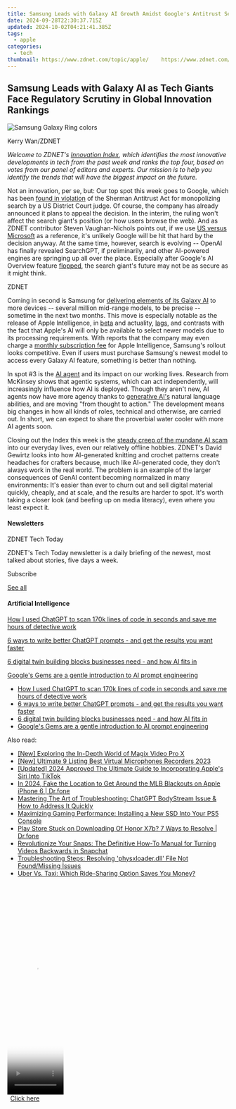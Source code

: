 ```yaml
---
title: Samsung Leads with Galaxy AI Growth Amidst Google's Antitrust Setback in Tech Innovations Ranking - ZDNet
date: 2024-09-28T22:30:37.715Z
updated: 2024-10-02T04:21:41.385Z
tags:
  - apple
categories:
  - tech
thumbnail: https://www.zdnet.com/topic/apple/    https://www.zdnet.com/a/img/resize/1f29d20f90a4436e16d8de3ce5943c1f3f8ee7b8/2024/08/08/a57e1797-4ccd-40a9-b212-d7c1552be233/gettyimages-2165066302.jpg?width=170&height=96&fit=crop&auto=webp
---
```


## Samsung Leads with Galaxy AI as Tech Giants Face Regulatory Scrutiny in Global Innovation Rankings

![Samsung Galaxy Ring colors](https://www.zdnet.com/a/img/resize/e9ab161cabda8dd22cbd2f8168b162ed1e88a483/2024/08/08/a57e1797-4ccd-40a9-b212-d7c1552be233/gettyimages-2165066302.jpg?auto=webp&width=1280)

Kerry Wan/ZDNET

_Welcome to ZDNET's [Innovation Index](https://www.zdnet.com/innovation-index/), which identifies the most innovative developments in tech from the past week and ranks the top four, based on votes from our panel of editors and experts. Our mission is to help you identify the trends that will have the biggest impact on the future._

Not an innovation, per se, but: Our top spot this week goes to Google, which has been [found in violation](https://www.zdnet.com/article/what-googles-antitrust-loss-means-for-you-and-the-future-of-search/) of the Sherman Antitrust Act for monopolizing search by a US District Court judge. Of course, the company has already announced it plans to appeal the decision. In the interim, the ruling won't affect the search giant's position (or how users browse the web). And as ZDNET contributor Steven Vaughan-Nichols points out, if we use [US versus Microsoft](https://www.zdnet.com/home-and-office/networking/how-ie-really-beat-netscape/) as a reference, it's unlikely Google will be hit that hard by the decision anyway. At the same time, however, search is evolving -- OpenAI has finally revealed SearchGPT, if preliminarily, and other AI-powered engines are springing up all over the place. Especially after Google's AI Overview feature [flopped](https://www.zdnet.com/article/how-to-avoid-ai-overviews-in-google-search-three-easy-ways/), the search giant's future may not be as secure as it might think. 

[](https://www.zdnet.com/innovation-index/)

[](https://www.zdnet.com/innovation-index/) 

ZDNET

Coming in second is Samsung for [delivering elements of its Galaxy AI](https://www.zdnet.com/article/galaxy-ai-is-coming-to-mid-range-samsung-phones-these-models-will-get-it-first/) to more devices -- several million mid-range models, to be precise -- sometime in the next two months. This move is especially notable as the release of Apple Intelligence, in [beta](https://www.zdnet.com/article/apple-intelligence-arrives-in-ios-18-1-developer-beta-heres-whats-new-for-iphone/) and actuality, [lags](https://www.zdnet.com/article/apple-reportedly-delays-the-first-apple-intelligence-features-until-october/), and contrasts with the fact that Apple's AI will only be available to select newer models due to its processing requirements. With reports that the company may even charge a [monthly subscription fee](https://www.zdnet.com/article/will-you-pay-for-apple-intelligence-up-to-20-a-month-is-a-real-possibility/) for Apple Intelligence, Samsung's rollout looks competitive. Even if users must purchase Samsung's newest model to access every Galaxy AI feature, something is better than nothing. 

In spot #3 is the [AI agent](https://www.zdnet.com/article/ai-agents-are-the-next-frontier-and-will-change-our-working-lives-forever/) and its impact on our working lives. Research from McKinsey shows that agentic systems, which can act independently, will increasingly influence how AI is deployed. Though they aren't new, AI agents now have more agency thanks to [generative AI's](https://www.zdnet.com/article/what-is-generative-ai-and-why-is-it-so-popular-heres-everything-you-need-to-know/) natural language abilities, and are moving "from thought to action." The development means big changes in how all kinds of roles, technical and otherwise, are carried out. In short, we can expect to share the proverbial water cooler with more AI agents soon. 

Closing out the Index this week is the [steady creep of the mundane AI scam](https://www.zdnet.com/article/how-ai-scams-are-infiltrating-the-knitting-and-crochet-world/) into our everyday lives, even our relatively offline hobbies. ZDNET's David Gewirtz looks into how AI-generated knitting and crochet patterns create headaches for crafters because, much like AI-generated code, they don't always work in the real world. The problem is an example of the larger consequences of GenAI content becoming normalized in many environments: It's easier than ever to churn out and sell digital material quickly, cheaply, and at scale, and the results are harder to spot. It's worth taking a closer look (and beefing up on media literacy), even where you least expect it. 

#### Newsletters

ZDNET Tech Today

ZDNET's Tech Today newsletter is a daily briefing of the newest, most talked about stories, five days a week.

 Subscribe

[See all](https://www.zdnet.com/newsletters/)

#### Artificial Intelligence

[How I used ChatGPT to scan 170k lines of code in seconds and save me hours of detective work](https://www.zdnet.com/article/how-chatgpt-scanned-170k-lines-of-code-in-seconds-and-saved-me-hours-of-work/ "How I used ChatGPT to scan 170k lines of code in seconds and save me hours of detective work")

[6 ways to write better ChatGPT prompts - and get the results you want faster](https://www.zdnet.com/article/6-ways-to-write-better-chatgpt-prompts-and-get-the-results-you-want-faster/ "6 ways to write better ChatGPT prompts - and get the results you want faster")

[6 digital twin building blocks businesses need - and how AI fits in](https://www.zdnet.com/article/6-digital-twin-building-blocks-businesses-need-and-how-ai-fits-in/ "6 digital twin building blocks businesses need - and how AI fits in")

[Google's Gems are a gentle introduction to AI prompt engineering](https://www.zdnet.com/article/googles-gems-are-a-gentle-introduction-to-ai-prompt-engineering/ "Google's Gems are a gentle introduction to AI prompt engineering")

* [How I used ChatGPT to scan 170k lines of code in seconds and save me hours of detective work](https://www.zdnet.com/article/how-chatgpt-scanned-170k-lines-of-code-in-seconds-and-saved-me-hours-of-work/ "How I used ChatGPT to scan 170k lines of code in seconds and save me hours of detective work")
* [6 ways to write better ChatGPT prompts - and get the results you want faster](https://www.zdnet.com/article/6-ways-to-write-better-chatgpt-prompts-and-get-the-results-you-want-faster/ "6 ways to write better ChatGPT prompts - and get the results you want faster")
* [6 digital twin building blocks businesses need - and how AI fits in](https://www.zdnet.com/article/6-digital-twin-building-blocks-businesses-need-and-how-ai-fits-in/ "6 digital twin building blocks businesses need - and how AI fits in")
* [Google's Gems are a gentle introduction to AI prompt engineering](https://www.zdnet.com/article/googles-gems-are-a-gentle-introduction-to-ai-prompt-engineering/ "Google's Gems are a gentle introduction to AI prompt engineering")

<ins class="adsbygoogle"
     style="display:block"
     data-ad-format="autorelaxed"
     data-ad-client="ca-pub-7571918770474297"
     data-ad-slot="1223367746"></ins>

<ins class="adsbygoogle"
     style="display:block"
     data-ad-client="ca-pub-7571918770474297"
     data-ad-slot="8358498916"
     data-ad-format="auto"
     data-full-width-responsive="true"></ins>

<span class="atpl-alsoreadstyle">Also read:</span>
<div><ul>
<li><a href="https://some-techniques.techidaily.com/new-exploring-the-in-depth-world-of-magix-video-pro-x/"><u>[New] Exploring the In-Depth World of Magix Video Pro X</u></a></li>
<li><a href="https://digital-screen-recording.techidaily.com/new-ultimate-9-listing-best-virtual-microphones-recorders-2023/"><u>[New] Ultimate 9 Listing Best Virtual Microphones Recorders 2023</u></a></li>
<li><a href="https://tiktok-video-recordings.techidaily.com/updated-2024-approved-the-ultimate-guide-to-incorporating-apples-siri-into-tiktok/"><u>[Updated] 2024 Approved The Ultimate Guide to Incorporating Apple's Siri Into TikTok</u></a></li>
<li><a href="https://review-topics.techidaily.com/in-2024-fake-the-location-to-get-around-the-mlb-blackouts-on-apple-iphone-6-drfone-by-drfone-virtual-ios/"><u>In 2024, Fake the Location to Get Around the MLB Blackouts on Apple iPhone 6 | Dr.fone</u></a></li>
<li><a href="https://tech-hub.techidaily.com/mastering-the-art-of-troubleshooting-chatgpt-bodystream-issue-and-how-to-address-it-quickly/"><u>Mastering The Art of Troubleshooting: ChatGPT BodyStream Issue & How to Address It Quickly</u></a></li>
<li><a href="https://technical-tips.techidaily.com/maximizing-gaming-performance-installing-a-new-ssd-into-your-ps5-console/"><u>Maximizing Gaming Performance: Installing a New SSD Into Your PS5 Console</u></a></li>
<li><a href="https://fix-guide.techidaily.com/play-store-stuck-on-downloading-of-honor-x7b-7-ways-to-resolve-drfone-by-drfone-fix-android-problems-fix-android-problems/"><u>Play Store Stuck on Downloading Of Honor X7b? 7 Ways to Resolve | Dr.fone</u></a></li>
<li><a href="https://technical-tips.techidaily.com/revolutionize-your-snaps-the-definitive-how-to-manual-for-turning-videos-backwards-in-snapchat/"><u>Revolutionize Your Snaps: The Definitive How-To Manual for Turning Videos Backwards in Snapchat</u></a></li>
<li><a href="https://technical-tips.techidaily.com/troubleshooting-steps-resolving-physxloaderdll-file-not-foundmissing-issues/"><u>Troubleshooting Steps: Resolving 'physxloader.dll' File Not Found/Missing Issues</u></a></li>
<li><a href="https://technical-tips.techidaily.com/uber-vs-taxi-which-ride-sharing-option-saves-you-money/"><u>Uber Vs. Taxi: Which Ride-Sharing Option Saves You Money?</u></a></li>
</ul></div>

<!-- affiliate ads begin -->
<span id="1975555">
					<video width="128" height="480" style="cursor:pointer"
           poster="//a.impactradius-go.com/display-clicktoplayimage/1975555.png"
           onclick="if(!this.playClicked){this.play();this.setAttribute('controls',true);this.playClicked=true;}">
	   <source src="//a.impactradius-go.com/display-ad/22993-1975555">
	   <img src="//a.impactradius-go.com/display-clicktoplayimage/1975555.png" style="border: none; height: 100%; width: 100%; object-fit: contain">
	</video>
	<div style="width:80px;text-align:center"><a href="javascript:window.open(decodeURIComponent('https%3A%2F%2Fhomestyler.sjv.io%2Fc%2F5597632%2F1975555%2F22993'), '_blank');void(0);">Click here</a></div>
</span>
<img height="0" width="0" src="https://imp.pxf.io/i/5597632/1975555/22993" style="position:absolute;visibility:hidden;" border="0" />
<!-- affiliate ads end -->

